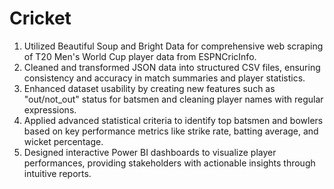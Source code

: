 # Cricket 

1. Utilized Beautiful Soup and Bright Data for comprehensive web scraping of T20 Men's World Cup player data from ESPNCricInfo.
2. Cleaned and transformed JSON data into structured CSV files, ensuring consistency and accuracy in match summaries and player statistics.
3. Enhanced dataset usability by creating new features such as "out/not_out" status for batsmen and cleaning player names with regular expressions.
4. Applied advanced statistical criteria to identify top batsmen and bowlers based on key performance metrics like strike rate, batting average, and wicket percentage.
5. Designed interactive Power BI dashboards to visualize player performances, providing stakeholders with actionable insights through intuitive reports.
